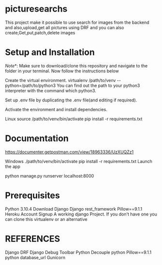 # picturesearchs

This project make it possible to use search for images from the backend and also,upload,get all pictures using DRF and you can also create,Get,put,patch,delete images 

# Setup and Installation
*Note**: Make sure to download/clone this repository and navigate to the folder in your terminal. Now follow the instructions below

Create the virtual environment.
virtualenv /path/to/venv --python=/path/to/python3
You can find out the path to your python3 interpreter with the command which python3.

Set up .env file by duplicating the .env file(and editing if required).

Activate the environment and install dependencies.

Linux
source /path/to/venv/bin/activate
pip install -r requirements.txt

# Documentation
https://documenter.getpostman.com/view/18963336/UzXUQZz1

Windows
./path/to/venv/bin/activate
pip install -r requirements.txt
Launch the app

python manage.py runserver localhost:8000

# Prerequisites

Python 3.10.4 Download
Django
Django rest_framework
Pillow==9.1.1
Heroku Account Signup
A working django Project. If you don't have one you can clone this
virtualenv or an alternative

# REFERENCES

Django
DRF
Django Debug Toolbar
Python Decouple
python Pillow==9.1.1
python database_url
Gunicorn
